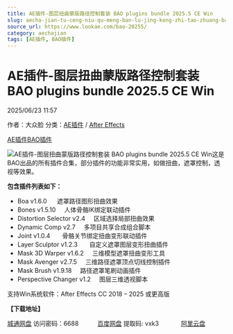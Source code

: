 ```yaml
---
title: AE插件-图层扭曲蒙版路径控制套装 BAO plugins bundle 2025.5 CE Win
slug: aecha-jian-tu-ceng-niu-qu-meng-ban-lu-jing-kong-zhi-tao-zhuang-bao-plugins-bundle-2025-5-ce-win
source_url: https://www.lookae.com/bao-20255/
category: aechajian
tags: [AE插件, BAO插件]
---
```

# AE插件-图层扭曲蒙版路径控制套装 BAO plugins bundle 2025.5 CE Win

2025/06/23 11:57

作者：大众脸
分类：[AE插件](https://www.lookae.com/after-effects/aechajian/) / [After Effects](https://www.lookae.com/after-effects/)

[AE插件](https://www.lookae.com/tag/ae%e6%8f%92%e4%bb%b6/)[BAO插件](https://www.lookae.com/tag/bao%e6%8f%92%e4%bb%b6/)

![AE插件-图层扭曲蒙版路径控制套装 BAO plugins bundle 2025.5 CE Win](https://www.lookae.com/wp-content/uploads/2025/06/BAO-plugins-bundle.jpg "AE插件-图层扭曲蒙版路径控制套装 BAO plugins bundle 2025.5 CE Win-LookAE.com")这是BAO出品的所有插件合集，部分插件的功能非常实用，如做扭曲，遮罩控制，透视等效果。

**包含插件列表如下：**

* Boa v1.6.0      遮罩路径图形扭曲效果
* Bones v1.5.10     人体骨骼IK绑定联动插件
* Distortion Selector v2.4     区域选择局部扭曲效果
* Dynamic Comp v2.7     多项目共享合成组合脚本
* Joint v1.0.4       骨骼关节绑定扭曲变形联动插件
* Layer Sculptor v1.2.3       自定义遮罩图层变形扭曲插件
* Mask 3D Warper v1.6.2     三维模型遮罩扭曲变形工具
* Mask Avenger v2.7.5     三维路径遮罩顶点切线控制插件
* Mask Brush v1.9.18     路径遮罩笔刷动画插件
* Perspective Changer v1.2     图层三维透视脚本

支持Win系统软件：After Effects CC 2018 – 2025 或更高版

**【下载地址】**

[城通网盘](https://url70.ctfile.com/f/2827370-1521499210-e9f792?p=4431) 访问密码：6688           [百度网盘](https://pan.baidu.com/s/1rpxR_1-TpAR1b6rmxFv2zQ?pwd=vxk3) 提取码: vxk3             [阿里云盘](https://www.alipan.com/s/qDU6qwrYefy)
